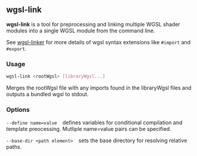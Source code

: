 ## wgsl-link 

**wgsl-link** is a tool for preprocessing and linking multiple WGSL shader modules into a single WGSL module from the command line.

See [wgsl-linker](https://github.com/mighdoll/wgsl-linker) 
for more details of wgsl syntax extensions
like `#import` and `#export`.

### Usage

```sh
wgsl-link <rootWgsl> [libraryWgsl...]
```

Merges the rootWgsl file with any imports 
found in the libraryWgsl files and outputs a bundled wgsl to stdout.

### Options

`--define name=value` &ensp; 
defines variables for conditional compilation
and template preocessing. Mutliple name=value pairs can be specified.

`--base-dir <path element>` &ensp;
sets the base directory for resolving relative paths.
